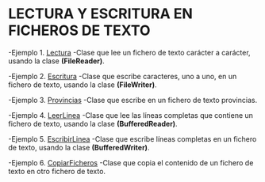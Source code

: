 # LECTURA Y ESCRITURA EN FICHEROS DE TEXTO

-Ejemplo 1. [Lectura](EJ_1_Lectura.java)
-Clase que lee un fichero de texto carácter a carácter, usando la clase **(FileReader)**.

-Ejemplo 2. [Escritura](EJ_2_Escritura.java)
-Clase que escribe caracteres, uno a uno, en un fichero de texto, usando la clase **(FileWriter)**.

-Ejemplo 3. [Provincias](EJ_3_Provincias.java)
-Clase que escribe en un fichero de texto provincias.

-Ejemplo 4. [LeerLinea](EJ_4_LeerLinea.java)
-Clase que lee las líneas completas que contiene un fichero de texto, usando la clase **(BufferedReader)**. 

-Ejemplo 5. [EscribirLinea](EJ_5_EscribirLinea.java)
-Clase que escribe líneas completas en un fichero de texto, usando la clase **(BufferedWriter)**. 

-Ejemplo 6. [CopiarFicheros](EJ_6_CopiarFicheros.java)
-Clase que copia el contenido de un fichero de texto en otro fichero de texto.